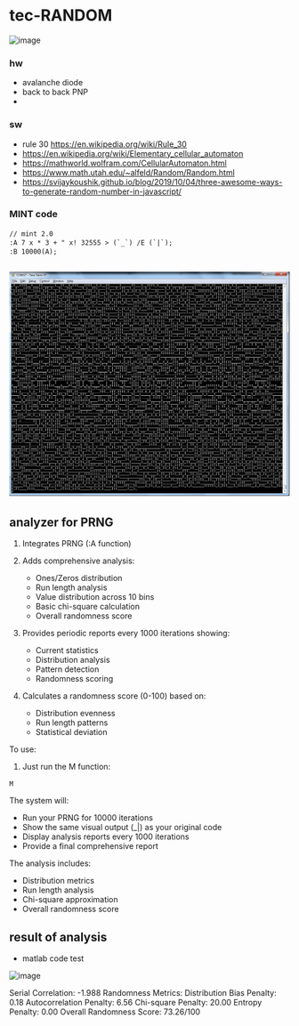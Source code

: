 # tec-RANDOM

![image](https://github.com/user-attachments/assets/6aeeeb65-7aea-4baa-918d-274110d2e5c7)


### hw
- avalanche diode 
- back to back PNP
- 

### sw
- rule 30 https://en.wikipedia.org/wiki/Rule_30
- https://en.wikipedia.org/wiki/Elementary_cellular_automaton
- https://mathworld.wolfram.com/CellularAutomaton.html
- https://www.math.utah.edu/~alfeld/Random/Random.html
- https://svijaykoushik.github.io/blog/2019/10/04/three-awesome-ways-to-generate-random-number-in-javascript/


### MINT code
```
// mint 2.0
:A 7 x * 3 + " x! 32555 > (`_`) /E (`|`);
:B 10000(A);
```
![](https://github.com/SteveJustin1963/tec-RANDOM/blob/master/Pics/out.png) 
- 


## analyzer for PRNG 

1. Integrates PRNG (:A function)
2. Adds comprehensive analysis:
   - Ones/Zeros distribution
   - Run length analysis
   - Value distribution across 10 bins
   - Basic chi-square calculation
   - Overall randomness score

3. Provides periodic reports every 1000 iterations showing:
   - Current statistics
   - Distribution analysis
   - Pattern detection
   - Randomness scoring

4. Calculates a randomness score (0-100) based on:
   - Distribution evenness
   - Run length patterns
   - Statistical deviation

To use:
1. Just run the M function:
```mint
M
```

The system will:
- Run your PRNG for 10000 iterations
- Show the same visual output (_|) as your original code
- Display analysis reports every 1000 iterations
- Provide a final comprehensive report

The analysis includes:
- Distribution metrics
- Run length analysis
- Chi-square approximation
- Overall randomness score


## result of analysis
- matlab code test

![image](https://github.com/user-attachments/assets/15522533-46a8-4c5f-8fbb-900a1a035393)

  Serial Correlation: -1.988
Randomness Metrics:
    Distribution Bias Penalty: 0.18
    Autocorrelation Penalty: 6.56
    Chi-square Penalty: 20.00
    Entropy Penalty: 0.00
Overall Randomness Score: 73.26/100


 
